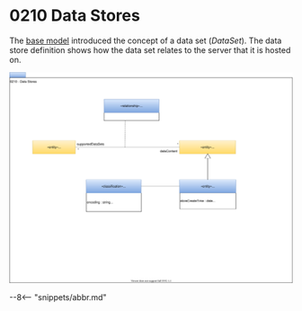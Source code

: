 <!-- SPDX-License-Identifier: CC-BY-4.0 -->
<!-- Copyright Contributors to the Egeria project. -->

# 0210 Data Stores

The [base model](0010-base-model.md) introduced the concept of a data set (*DataSet*). The data store definition shows how the data set relates to the server that it is hosted on.

![UML](0210-data-stores.svg)

--8<-- "snippets/abbr.md"
